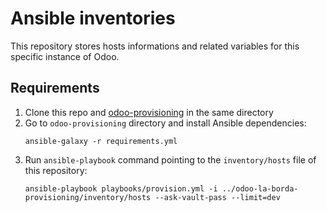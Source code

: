 # Ansible inventories
This repository stores hosts informations and related variables for this specific instance of Odoo.

## Requirements

1. Clone this repo and [odoo-provisioning](https://gitlab.com/femprocomuns/odoo-provisioning) in the same directory
2. Go to `odoo-provisioning` directory and install Ansible dependencies:
   ```
   ansible-galaxy -r requirements.yml
   ```
3. Run `ansible-playbook` command pointing to the `inventory/hosts` file of this repository:
   ```
   ansible-playbook playbooks/provision.yml -i ../odoo-la-borda-provisioning/inventory/hosts --ask-vault-pass --limit=dev
   ```
